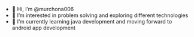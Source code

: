 - 👋 Hi, I’m @murchona006
- 👀 I’m interested in problem solving and exploring different technologies
- 🌱 I’m currently learning java development and moving forward to android app development
